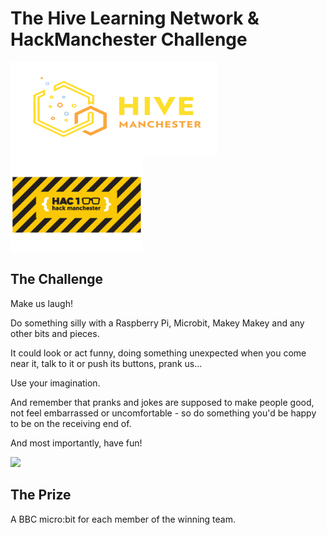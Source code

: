 # The Hive Learning Network & HackManchester Challenge

<img src='Copy of hivemanchester logo.png' height="150" width="330" />
<img src='hac 2 YEL-1.png' height="150" width="auto" />

## The Challenge

Make us laugh!

Do something silly with a Raspberry Pi, Microbit, Makey Makey and any other bits and pieces.

It could look or act funny, doing something unexpected when you come near it, talk to it or push its buttons, prank us...

Use your imagination.

And remember that pranks and jokes are supposed to make people good, not feel embarrassed or uncomfortable - so do something you'd be happy to be on the receiving end of.

And most importantly, have fun!

<img src='1080p_HD_Make_Em_Laugh_Singin_in_the_Rain_1952.gif' height="auto" width="auto" />


## The Prize
A BBC micro:bit for each member of the winning team.


